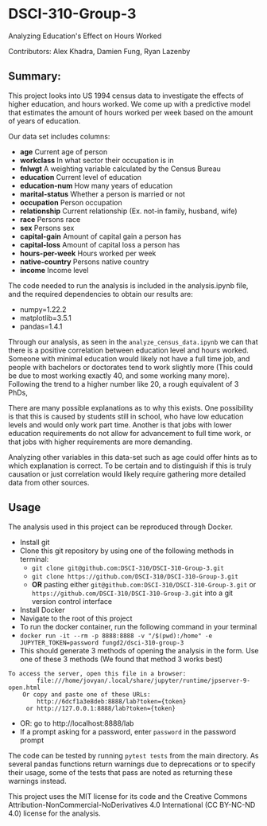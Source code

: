 # DSCI-310-Group-3

Analyzing Education's Effect on Hours Worked

Contributors: Alex Khadra, Damien Fung, Ryan Lazenby


## Summary:

This project looks into US 1994 census data to investigate the effects of higher education, and hours worked. We come up with a predictive model that estimates the amount of hours worked per week based on the amount of years of education.

Our data set includes columns:

- **age** Current age of person
- **workclass** In what sector their occupation is in
- **fnlwgt** A weighting variable calculated by the Census Bureau 
- **education** Current level of education
- **education-num** How many years of education
- **marital-status** Whether a person is married or not
- **occupation** Person occupation 
- **relationship** Current relationship (Ex. not-in family, husband, wife)
- **race** Persons race
- **sex** Persons sex
- **capital-gain** Amount of capital gain a person has
- **capital-loss** Amount of capital loss a person has
- **hours-per-week** Hours worked per week
- **native-country** Persons native country
- **income** Income level

The code needed to run the analysis is included in the analysis.ipynb file, and the required dependencies to obtain our results are:

- numpy=1.22.2
- matplotlib=3.5.1
- pandas=1.4.1

Through our analysis, as seen in the `analyze_census_data.ipynb` we can that there is a positive correlation between education level and hours worked. Someone with minimal education would likely not have a full time job, and people with bachelors or doctorates tend to work slightly more (This could be due to most working exactly 40, and some working many more). Following the trend to a higher number like 20, a rough equivalent of 3 PhDs, 

There are many possible explanations as to why this exists. One possibility is that this is caused by students still in school, who have low education levels and would only work part time. Another is that jobs with lower education requirements do not allow for advancement to full time work, or that jobs with higher requirements are more demanding. 

Analyzing other variables in this data-set such as age could offer hints as to which explanation is correct. To be certain and to distinguish if this is truly causation or just correlation would likely require gathering more detailed data from other sources.


## Usage
The analysis used in this project can be reproduced through Docker.
- Install git
- Clone this git repository by using one of the following methods in terminal:
    - `git clone git@github.com:DSCI-310/DSCI-310-Group-3.git`
    - `git clone https://github.com/DSCI-310/DSCI-310-Group-3.git`
    - **OR** pasting either `git@github.com:DSCI-310/DSCI-310-Group-3.git` or `https://github.com/DSCI-310/DSCI-310-Group-3.git` into a git version control interface
- Install Docker
- Navigate to the root of this project
- To run the docker container, run the following command in your terminal
- `docker run -it --rm -p 8888:8888 -v "/$(pwd):/home" -e JUPYTER_TOKEN=password fungd2/dsci-310-group-3`
- This should generate 3 methods of opening the analysis in the form. Use one of these 3 methods (We found that method 3 works best)
```
To access the server, open this file in a browser:
        file:///home/jovyan/.local/share/jupyter/runtime/jpserver-9-open.html
    Or copy and paste one of these URLs:
        http://6dcf1a3e8deb:8888/lab?token={token}
     or http://127.0.0.1:8888/lab?token={token}
```
- OR: go to http://localhost:8888/lab
- If a prompt asking for a password, enter `password` in the password prompt

The code can be tested by running `pytest tests` from the main directory. As several pandas functions return warnings due to deprecations or to specify their usage, some of the tests that pass are noted as returning these warnings instead.

This project uses the MIT license for its code and the Creative Commons Attribution-NonCommercial-NoDerivatives 4.0 International (CC BY-NC-ND 4.0) license for the analysis.
